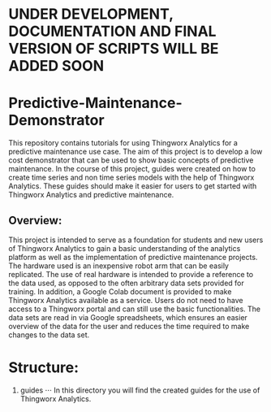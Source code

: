 # UNDER DEVELOPMENT, DOCUMENTATION AND FINAL VERSION OF SCRIPTS WILL BE ADDED SOON

# Predictive-Maintenance-Demonstrator
This repository contains tutorials for using Thingworx Analytics for a predictive maintenance use case. The aim of this project is to develop a low cost demonstrator that can be used to show basic concepts of predictive maintenance. In the course of this project, guides were created on how to create time series and non time series models with the help of Thingworx Analytics. These guides should make it easier for users to get started with Thingworx Analytics and predictive maintenance.

## Overview:
This project is intended to serve as a foundation for students and new users of Thingworx Analytics to gain a basic understanding of the analytics platform as well as the implementation of predictive maintenance projects. The hardware used is an inexpensive robot arm that can be easily replicated. The use of real hardware is intended to provide a reference to the data used, as opposed to the often arbitrary data sets provided for training. 
In addition, a Google Colab document is provided to make Thingworx Analytics available as a service. Users do not need to have access to a Thingworx portal and can still use the basic functionalities. The data sets are read in via Google spreadsheets, which ensures an easier overview of the data for the user and reduces the time required to make changes to the data set.

# Structure:
1. guides
⋅⋅⋅ In this directory you will find the created guides for the use of Thingworx Analytics.





